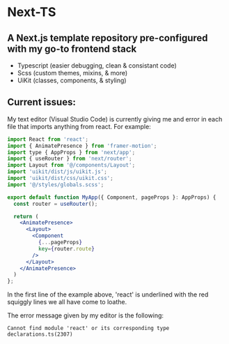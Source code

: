 # Next-TS 

## A Next.js template repository pre-configured with my go-to frontend stack

- Typescript (easier debugging, clean & consistant code)
- Scss  (custom themes, mixins, & more)
- UiKit (classes, components, & styling)

## Current issues:

My text editor (Visual Studio Code) is currently giving me and error in each file that imports anything from react. For example:

```jsx
import React from 'react';
import { AnimatePresence } from 'framer-motion';
import type { AppProps } from 'next/app';
import { useRouter } from 'next/router';
import Layout from '@/components/Layout';
import 'uikit/dist/js/uikit.js';
import 'uikit/dist/css/uikit.css';
import '@/styles/globals.scss';

export default function MyApp({ Component, pageProps }: AppProps) {
  const router = useRouter();

  return (
    <AnimatePresence>
      <Layout>
        <Component
          {...pageProps}
          key={router.route}
        />
      </Layout>
    </AnimatePresence>
  )
};
```

In the first line of the example above, 'react' is underlined with the red squiggly lines we all have come to loathe. 

The error message given by my editor is the following:

`Cannot find module 'react' or its corresponding type declarations.ts(2307)`
